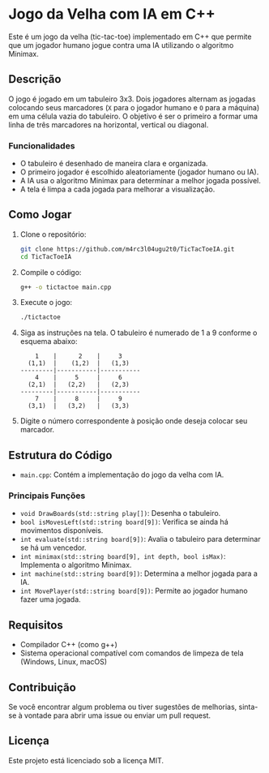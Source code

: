# Jogo da Velha com IA em C++

Este é um jogo da velha (tic-tac-toe) implementado em C++ que permite que um jogador humano jogue contra uma IA utilizando o algoritmo Minimax.

## Descrição

O jogo é jogado em um tabuleiro 3x3. Dois jogadores alternam as jogadas colocando seus marcadores (`X` para o jogador humano e `O` para a máquina) em uma célula vazia do tabuleiro. O objetivo é ser o primeiro a formar uma linha de três marcadores na horizontal, vertical ou diagonal.

### Funcionalidades

- O tabuleiro é desenhado de maneira clara e organizada.
- O primeiro jogador é escolhido aleatoriamente (jogador humano ou IA).
- A IA usa o algoritmo Minimax para determinar a melhor jogada possível.
- A tela é limpa a cada jogada para melhorar a visualização.

## Como Jogar

1. Clone o repositório:
    ```sh
    git clone https://github.com/m4rc3l04ugu2t0/TicTacToeIA.git
    cd TicTacToeIA
    ```

2. Compile o código:
    ```sh
    g++ -o tictactoe main.cpp
    ```

3. Execute o jogo:
    ```sh
    ./tictactoe 
    ```

4. Siga as instruções na tela. O tabuleiro é numerado de 1 a 9 conforme o esquema abaixo:
    ```
        1    |      2    |     3     
      (1,1)  |    (1,2)  |   (1,3)  
    ---------|-----------|-----------
        4    |     5     |     6     
      (2,1)  |   (2,2)   |   (2,3)  
    ---------|-----------|-----------
        7    |     8     |     9     
      (3,1)  |   (3,2)   |   (3,3)  
    ```

5. Digite o número correspondente à posição onde deseja colocar seu marcador.

## Estrutura do Código

- `main.cpp`: Contém a implementação do jogo da velha com IA.

### Principais Funções

- `void DrawBoards(std::string play[])`: Desenha o tabuleiro.
- `bool isMovesLeft(std::string board[9])`: Verifica se ainda há movimentos disponíveis.
- `int evaluate(std::string board[9])`: Avalia o tabuleiro para determinar se há um vencedor.
- `int minimax(std::string board[9], int depth, bool isMax)`: Implementa o algoritmo Minimax.
- `int machine(std::string board[9])`: Determina a melhor jogada para a IA.
- `int MovePlayer(std::string board[9])`: Permite ao jogador humano fazer uma jogada.

## Requisitos

- Compilador C++ (como g++)
- Sistema operacional compatível com comandos de limpeza de tela (Windows, Linux, macOS)

## Contribuição

Se você encontrar algum problema ou tiver sugestões de melhorias, sinta-se à vontade para abrir uma issue ou enviar um pull request.

## Licença

Este projeto está licenciado sob a licença MIT.
